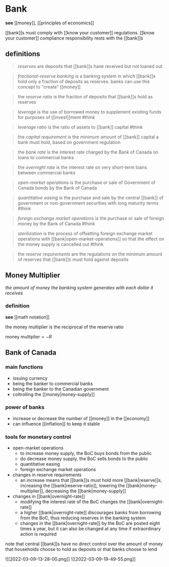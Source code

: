# Bank

**see** [[money]], [[principles of economics]]

[[bank]]s must comply with [[know your customer]] regulations. [[know your customer]] compliance responsibility rests with the [[bank]]s

## definitions

> _reserves_ are deposits that [[bank]]s have received but not loaned out

> _fractional-reserve banking_ is a banking system in which [[bank]]s hold only a fraction of deposits as reserves. banks can use this concept to "create" [[money]]

> the _reserve ratio_ is the fraction of deposits that [[bank]]s hold as reserves

> _leverage_ is the use of borrowed money to supplement existing funds for purposes of [[invest]]ment #think

> _leverage ratio_ is the ratio of assets to [[bank]] capital #think

> the _capital requirement_ is the minimum amount of [[bank]] capital a bank must hold, based on government regulation

> the _bank rate_ is the interest rate charged by the Bank of Canada on loans to commercial banks

> the _overnight rate_ is the interest rate on very short-term loans between commercial banks

> _open-market operations_ is the purchase or sale of Government of Canada bonds by the Bank of Canada

> _quantitative easing_ is the purchase and sale by the central [[bank]] of government or non-government securities with long maturity terms #think

> _foreign exchange market operations_ is the purchase or sale of foreign money by the Bank of Canada #think

> _sterilization_ is the process of offsetting foreign exchange market operations with [[bank|open-market-operations]] so that the effect on the money supply is cancelled out #think

> the _reserve requirements_ are the regulations on the minimum amount of reserves that [[bank]]s must hold against deposits

## Money Multiplier

_the amount of money the banking system generates with each dollar it receives_

### definition

**see** [[math notation]]

the money multiplier is the reciprocal of the reserve ratio

$\text{money multiplier} = -R$

## Bank of Canada

### main functions

- issuing currency
- being the banker to commercial banks
- being the banker to the Canadian government
- coltrolling the [[money|money-supply]]

### power of banks

- increase or decrease the number of [[money]] in the [[economy]]
- can influence [[inflation]] to keep it stable

### tools for monetary control

- open-market operations
  - to increase money supply, the BoC buys bonds from the public
  - do decrease money supply, the BoC sells bonds to the public
  - quantitative easing
  - foreign exchange market operations
- changes in reserve requirements
  - an increase means that [[bank]]s must hold more [[bank|reserve]]s, increasing the [[bank|reserve-ratio]], lowering the [[bank|money-multiplier]], decreasing the [[bank|money-supply]]
- changes in [[bank|overnight-rate]]
  - modifying the interest rate of the BoC changes the [[bank|overnight-rate]]
  - a higher [[bank|overnight-rate]] discourages banks from borrowing from the BoC, thus reducing reserves in the banking system
  - changes in the [[bank|overnight-rate]] by the BoC are posted eight times a year, but it can also be changed at any time if extraordinary action is required

note that central [[bank]]s have no direct control over the amount of money that households choose to hold as deposits or that banks choose to lend

![[2022-03-09-13-28-00.png]]
![[2022-03-09-19-49-55.png]]
